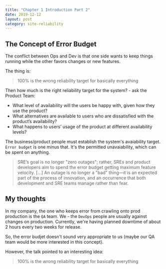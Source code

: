 ```yaml
---
title: "Chapter 1 Introduction Part 2"
date: 2019-12-12
layout: post
category: site-reliability
---
```


## The Concept of Error Budget

The conflict between Ops and Dev is that one side wants to keep things running while the other favors changes or new features.

The thing is:

> 100% is the wrong reliability target for basically everything

Then how much is the right reliability target for the system? - ask the Product Team:

- What level of availability will the users be happy with, given how they use the product?
- What alternatives are available to users who are dissatisfied with the product’s availability?
- What happens to users’ usage of the product at different availability levels?

The business/product people must establish the system's avaiability target. `Error budget` is one minus that. It's the permitted unavaiability, which can be spent on anything.

> SRE’s goal is no longer "zero outages"; rather, SREs and product developers aim to spend the error budget getting maximum feature velocity. [...] An outage is no longer a "bad" thing—it is an expected part of the process of innovation, and an occurrence that both development and SRE teams manage rather than fear.

## My thoughts

In my company, the one who keeps error from crawling onto prod production is the `QA` team. We - the `DevOps` people are usually against changes on production. Currently, we're having planned downtime of about 2 hours every two weeks for release.

So, the error budjet doesn't sound very appropriate to us (maybe our QA team would be more interested in this concept).

However, the talk pointed to an interesting idea:

> 100% is the wrong reliability target for basically everything
